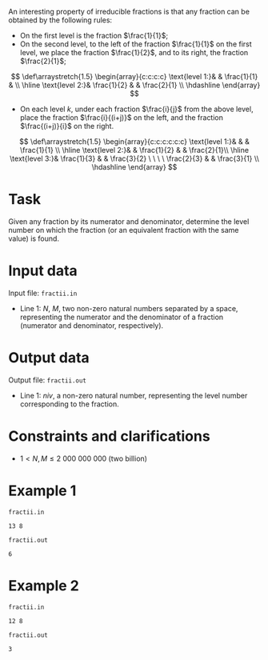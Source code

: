 An interesting property of irreducible fractions is that any fraction can be obtained by the following rules:

* On the first level is the fraction $\frac{1}{1}$;
* On the second level, to the left of the fraction $\frac{1}{1}$ on the first level, we place the fraction $\frac{1}{2}$, and to its right, the fraction $\frac{2}{1}$;

$$
\def\arraystretch{1.5}
\begin{array}{c:c:c:c}
\text{level 1:}& & \frac{1}{1} & \\ \hline
\text{level 2:}& \frac{1}{2} & & \frac{2}{1} \\
\hdashline
\end{array}
$$

* On each level $k$, under each fraction $\frac{i}{j}$ from the above level, place the fraction $\frac{i}{(i+j)}$ on the left, and the fraction $\frac{(i+j)}{i}$ on the right.

$$
\def\arraystretch{1.5}
\begin{array}{c:c:c:c:c:c}
\text{level 1:}& & & \frac{1}{1} \\ \hline
\text{level 2:}& & \frac{1}{2} & & \frac{2}{1}\\ \hline
\text{level 3:}& \frac{1}{3} & & \frac{3}{2} \ \ \ \ \frac{2}{3} & & \frac{3}{1} \\
\hdashline
\end{array}
$$

# Task

Given any fraction by its numerator and denominator, determine the level number on which the fraction (or an equivalent fraction with the same value) is found.

# Input data

Input file: `fractii.in`

* Line $1$: $N$, $M$, two non-zero natural numbers separated by a space, representing the numerator and the denominator of a fraction (numerator and denominator, respectively).

# Output data

Output file: `fractii.out`

* Line $1$: $niv$, a non-zero natural number, representing the level number corresponding to the fraction.

# Constraints and clarifications

* $1 < N, M \leq 2 \ 000 \ 000 \ 000$ (two billion)

# Example 1

`fractii.in`
```
13 8
```

`fractii.out`
```
6
```

# Example 2

`fractii.in`
```
12 8
```

`fractii.out`
```
3
```

